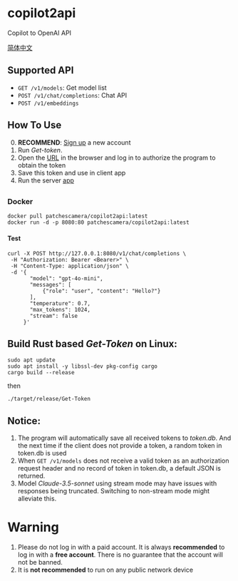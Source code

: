 # copilot2api
Copilot to OpenAI API

 <a href="README_ZH.md">简体中文</a>
 
## Supported API

- `GET /v1/models`: Get model list
- `POST /v1/chat/completions`: Chat API
- `POST /v1/embeddings`

## How To Use
0. **RECOMMEND**: <a href="https://github.com/signup">Sign up</a> a new account
1. Run *Get-token*.
2. Open the <a href="https://github.com/login/device">URL</a> in the browser and log in to authorize the program to obtain the token
3. Save this token and use in client app
4. Run the server <a href="https://github.com/patchescamerababy/copilot2api/releases/">app</a>

## 
###  Docker

    docker pull patchescamera/copilot2api:latest
    docker run -d -p 8080:80 patchescamera/copilot2api:latest

#### Test
    curl -X POST http://127.0.0.1:8080/v1/chat/completions \
     -H "Authorization: Bearer <Bearer>" \
     -H "Content-Type: application/json" \
     -d '{
           "model": "gpt-4o-mini",
           "messages": [
               {"role": "user", "content": "Hello?"}
           ],
           "temperature": 0.7,
           "max_tokens": 1024,
           "stream": false
         }'
## Build Rust based ***Get-Token*** on Linux:
    sudo apt update
    sudo apt install -y libssl-dev pkg-config cargo
    cargo build --release

then
     
    ./target/release/Get-Token
     
## Notice:
1. The program will automatically save all received tokens to *token.db*. And the next time if the client does not provide a token, a random token in token.db is used
2. When `GET /v1/models` does not receive a valid token as an authorization request header and no record of token in token.db, a default JSON is returned.
3. Model *Claude-3.5-sonnet* using stream mode may have issues with responses being truncated. Switching to non-stream mode might alleviate this.

# Warning
1. Please do not log in with a paid account. It is always **recommended** to log in with a **free account**. There is no guarantee that the account will not be banned.
2. It is **not recommended** to run on any public network device
